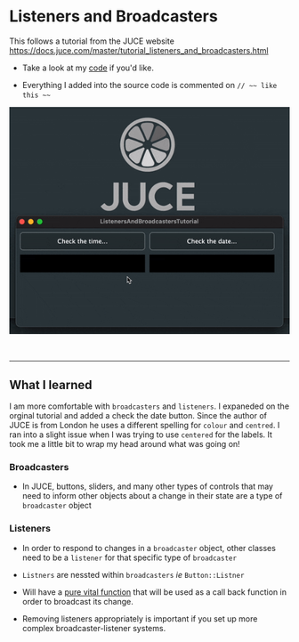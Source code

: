 # Listeners and Broadcasters

This follows a tutorial from the JUCE website
https://docs.juce.com/master/tutorial_listeners_and_broadcasters.html

- Take a look at my [code](https://github.com/IntuitiveHarmony/ListenersAndBroadcastersTutorial/blob/master/Source/ListenersAndBroadcastersTutorial_01.h) if you'd like. 

- Everything I added into the source code is commented on `// ~~ like this ~~`

![Button Demo](/images/Demo.gif "Expanded Version")

<br />
<hr />

## What I learned

I am more comfortable with `broadcasters` and `listeners`.  I expaneded on the orginal tutorial and added a check the date button.  Since the author of JUCE is from London he uses a different spelling for `colour` and `centred`.  I ran into a slight issue when I was trying to use `centered` for the labels.  It took me a little bit to wrap my head around what was going on!

### Broadcasters

- In JUCE, buttons, sliders, and many other types of controls that may need to inform other objects about a change in their state are a type of `broadcaster` object

### Listeners

- In order to respond to changes in a `broadcaster` object, other classes need to be a `listener` for that specific type of `broadcaster`

- `Listners` are nessted within `broadcasters` *ie* `Button::Listner`

- Will have a [pure vital function](https://www.learncpp.com/cpp-tutorial/pure-virtual-functions-abstract-base-classes-and-interface-classes/) that will be used as a call back function in order to broadcast its change. 

- Removing listeners appropriately is important if you set up more complex broadcaster-listener systems.

